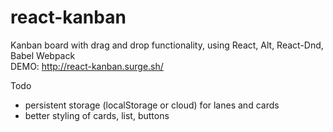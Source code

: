 # react-kanban
Kanban board with drag and drop functionality, using React, Alt, React-Dnd, Babel Webpack </br>
DEMO: http://react-kanban.surge.sh/

Todo
- persistent storage (localStorage or cloud) for lanes and cards
- better styling of cards, list, buttons 
